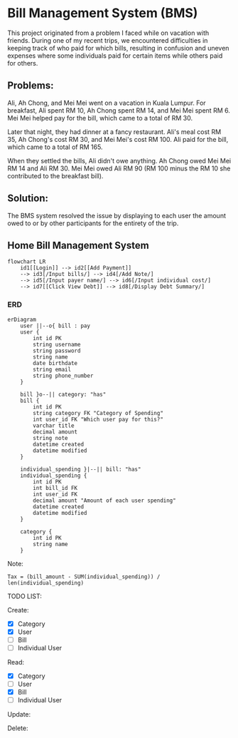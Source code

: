 # Bill Management System (BMS)

This project originated from a problem I faced while on vacation with friends. During one of my recent trips, we encountered difficulties in keeping track of who paid for which bills, resulting in confusion and uneven expenses where some individuals paid for certain items while others paid for others.

## Problems:

Ali, Ah Chong, and Mei Mei went on a vacation in Kuala Lumpur. For breakfast, Ali spent RM 10, Ah Chong spent RM 14, and Mei Mei spent RM 6. Mei Mei helped pay for the bill, which came to a total of RM 30.

Later that night, they had dinner at a fancy restaurant. Ali's meal cost RM 35, Ah Chong's cost RM 30, and Mei Mei's cost RM 100. Ali paid for the bill, which came to a total of RM 165.

When they settled the bills, Ali didn't owe anything. Ah Chong owed Mei Mei RM 14 and Ali RM 30. Mei Mei owed Ali RM 90 (RM 100 minus the RM 10 she contributed to the breakfast bill).

## Solution:

The BMS system resolved the issue by displaying to each user the amount owed to or by other participants for the entirety of the trip.

## Home Bill Management System

```mermaid
flowchart LR
    id1[[Login]] --> id2[[Add Payment]]
    --> id3[/Input bills/] --> id4[/Add Note/]
    --> id5[/Input payer name/] --> id6[/Input individual cost/]
    --> id7[[Click View Debt]] --> id8[/Display Debt Summary/]
``` 

### ERD

```mermaid
erDiagram
    user ||--o{ bill : pay
    user {
        int id PK
        string username
        string password
        string name
        date birthdate
        string email
        string phone_number
    }

    bill }o--|| category: "has"
    bill {
        int id PK
        string category FK "Category of Spending"
        int user_id FK "Which user pay for this?"
        varchar title
        decimal amount
        string note
        datetime created
        datetime modified
    }

    individual_spending }|--|| bill: "has"
    individual_spending {
        int id PK
        int bill_id FK
        int user_id FK
        decimal amount "Amount of each user spending"
        datetime created
        datetime modified
    }

    category {
        int id PK
        string name
    }
```

Note: 

```
Tax = (bill_amount - SUM(individual_spending)) / len(individual_spending)
```


TODO LIST:

Create:

- [x] Category
- [x] User
- [ ] Bill
- [ ] Individual User

Read:

- [x] Category
- [ ] User
- [x] Bill
- [ ] Individual User

Update:

Delete:
